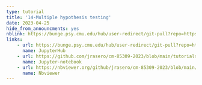 ```yaml
---
type: tutorial
title: '14-Multiple hypothesis testing'
date: 2023-04-25
hide_from_announcments: yes
nblink: https://bunge.psy.cmu.edu/hub/user-redirect/git-pull?repo=https%3A%2F%2Fgithub.com%2Fjrasero%2Fcm-85309-2023&branch=main&urlpath=tree%2Fcm-85309-2023%2Ftutorials%2Fweek-14%2F14-Multiple_testing.ipynb
links:
    - url: https://bunge.psy.cmu.edu/hub/user-redirect/git-pull?repo=https%3A%2F%2Fgithub.com%2Fjrasero%2Fcm-85309-2023&branch=main&urlpath=tree%2Fcm-85309-2023%2Ftutorials%2Fweek-14%2F14-Multiple_testing.ipynb
      name: JupyterHub
    - url: https://github.com/jrasero/cm-85309-2023/blob/main/tutorials/week-14/14-Multiple_testing.ipynb
      name: Jupyter-notebook
    - url: https://nbviewer.org/github/jrasero/cm-85309-2023/blob/main/tutorials/week-14/14-Multiple_testing.ipynb
      name: Nbviewer
---
```

